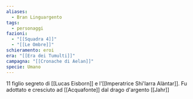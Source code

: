 ```yaml
---
aliases:
  - Bran Linguargento
tags:
  - personaggi
fazioni:
  - "[[Squadra 4]]"
  - "[[Le Ombre]]"
schieramento: eroi
era: "[[Era dei Tumulti]]"
campagna: "[[Cronache di Aelan]]"
specie: Umano
---
```

11 figlio segreto di [[Lucas Eisborn]] e l'[[Imperatrice Shi'larra Alàntar]]. Fu adottato e cresciuto ad [[Acquafonte]] dal drago d'argento [[Jahr]]